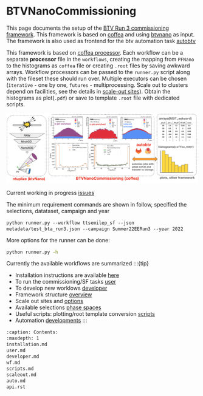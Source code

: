 BTVNanoCommissioning
====================

This page documents the setup of the [BTV Run 3 commissioning framework](https://github.com/cms-btv-pog/BTVNanoCommissioning/tree/master). This framework is based on [coffea](https://coffeateam.github.io/coffea/) and using [btvnano](https://btv-wiki.docs.cern.ch/SoftwareAlgorithms/PFNano/) as input. The framework is also used as frontend for the btv automation task [autobtv](https://gitlab.cern.ch/cms-analysis/btv/software-and-algorithms/autobtv)

This framework is based on [coffea processor](https://coffeateam.github.io/coffea/concepts.html#coffea-processor). Each workflow can be a separate **processor** file in the `workflows`, creating the mapping from `PFNano` to the histograms as `coffea` file or creating `.root` files by saving awkward arrays. Workflow processors can be passed to the `runner.py` script along with the fileset these should run over. Multiple executors can be chosen
(`iterative` - one by one, `futures` - multiprocessing. Scale out to clusters depend on facilities, see the details in [scale-out sites](./scaleout.md)). Obtain the histograms as plot(`.pdf`) or save to template `.root` file with dedicated scripts.

![structure](figs/btv_wf.png)

Current working in progress [issues](https://gitlab.cern.ch/cms-btv-coordination/tasks/-/issues/?label_name%5B%5D=Software%3A%3A%20BTVnano%20%26CommFW)

The minimum requirement commands are shown in follow, specified the selections, datataset, campaign and year
```
python runner.py --workflow ttsemilep_sf --json metadata/test_bta_run3.json --campaign Summer22EERun3 --year 2022
```

More options for the runner can be done:


```bash markdown-code-runner
python runner.py -h
```

Currently the available workflows are summarized 
:::{tip}
- Installation instructions are available [here](./installation.md)
- To run the commissioning/SF tasks [user](./user.md)
- To develop new worklows [developer](./developer.md)
- Framework structure [overview](./structure.md)
- Scale out sites and [options](./scaleout.md)
- Available selections [phase spaces](./wf.md)
- Useful scripts: plotting/root template conversion [scripts](./scripts.md)
- Automation [developments](./auto.md)
:::

```{toctree}
:caption: Contents:
:maxdepth: 1
installation.md
user.md
developer.md
wf.md
scripts.md
scaleout.md
auto.md
api.rst
```
